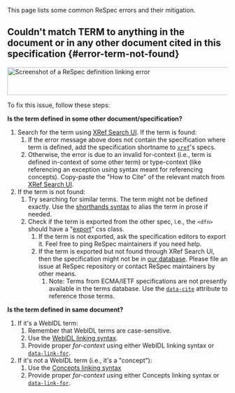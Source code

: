 This page lists some common ReSpec errors and their mitigation.

## Couldn't match TERM to anything in the document or in any other document cited in this specification {#error-term-not-found}

<img src="https://user-images.githubusercontent.com/8426945/87762934-80518400-c831-11ea-93c5-fda43cd747f3.png" alt="Screenshot of a ReSpec definition linking error" loading="lazy" width="1177" height="64">

To fix this issue, follow these steps:

**Is the term defined in some other document/specification?**

1. Search for the term using [XRef Search UI](https://respec.org/xref/). If the term is found:
   1. If the error message above does not contain the specification where term is defined, add the specification shortname to [`xref`](xref)'s specs.
   1. Otherwise, the error is due to an invalid for-context (i.e., term is defined in-context of some other term) or type-context (like referencing an exception using syntax meant for referencing concepts). Copy-paste the "How to Cite" of the relevant match from [XRef Search UI](https://respec.org/xref/).
1. If the term is not found:
   1. Try searching for similar terms. The term might not be defined exactly. Use the [shorthands syntax](Shorthands-Guide) to alias the term in prose if needed.
   1. Check if the term is exported from the other spec, i.e., the `<dfn>` should have a "[export](data-export)" css class.
      1. If the term is not exported, ask the specification editors to export it. Feel free to ping ReSpec maintainers if you need help.
      1. If the term is exported but not found through XRef Search UI, then the specification might not be in [our database](https://respec.org/xref/meta/specs). Please file an issue at ReSpec repository or contact ReSpec maintainers by other means.
         1. Note: Terms from ECMA/IETF specifications are not presently available in the terms database. Use the [`data-cite`](data-cite) attribute to reference those terms.

**Is the term defined in same document?**

1. If it's a WebIDL term:
   1. Remember that WebIDL terms are case-sensitive.
   1. Use the [WebIDL linking syntax](Shorthands-Guide#webidl-shorthands).
   1. Provide proper _for-context_ using either WebIDL linking syntax or [`data-link-for`](data-link-for).
1. If it's not a WebIDL term (i.e., it's a "concept"):
   1. Use the [Concepts linking syntax](Shorthands-Guide#concept-shorthands)
   1. Provide proper _for-context_ using either Concepts linking syntax or [`data-link-for`](data-link-for).
